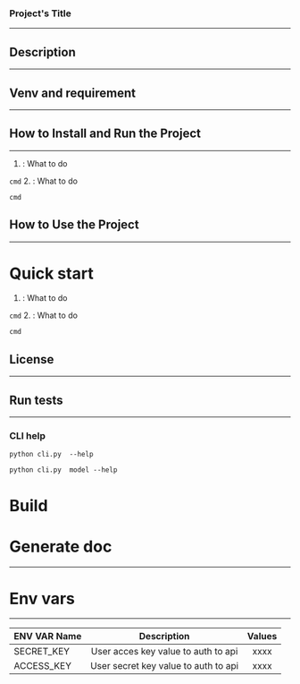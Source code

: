 ### Project's Title
---


## Description
---

##  Venv and requirement
---

## How to Install and Run the Project
---

  1. : What to do

   `cmd`
  2. : What to do

   `cmd`


## How to Use the Project
---
# Quick start 
  1. : What to do

   `cmd`
  2. : What to do

   `cmd`
   
## License
---

## Run tests
---


  ### CLI help
 `python cli.py  --help`

 `python cli.py  model --help`



 
# Build


# Generate doc
---



# Env vars
---

| ENV VAR Name | Description | Values | 
|--------------|:-----------:|:------:|
|  SECRET_KEY         |    User acces key value to auth to api |xxxx
|  ACCESS_KEY         |    User secret key value to auth to api|xxxx





